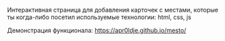 Интерактивная страница для добавления карточек с местами, которые ты когда-либо посетил
используемые технологии: html, css, js

Демонстрация функционала: https://apr0ldje.github.io/mesto/

